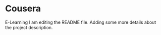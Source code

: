 # Cousera
E-Learning
I am editing the README file. Adding some more details about the project description.
